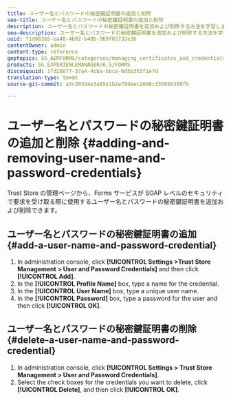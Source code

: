 ```yaml
---
title: ユーザー名とパスワードの秘密鍵証明書の追加と削除
seo-title: ユーザー名とパスワードの秘密鍵証明書の追加と削除
description: ユーザー名とパスワードの秘密鍵証明書を追加および削除する方法を学習します。
seo-description: ユーザー名とパスワードの秘密鍵証明書を追加および削除する方法を学習します。
uuid: f1d083b5-ba48-4b02-b40b-969f03732e36
contentOwner: admin
content-type: reference
geptopics: SG_AEMFORMS/categories/managing_certificates_and_credentials
products: SG_EXPERIENCEMANAGER/6.5/FORMS
discoiquuid: 1fd28077-37a4-4cba-bbce-6d5b353f1e7d
translation-type: tm+mt
source-git-commit: a3c303d4e3a85e1b2e794bec2006c335056309fb

---
```



# ユーザー名とパスワードの秘密鍵証明書の追加と削除 {#adding-and-removing-user-name-and-password-credentials}

Trust Store の管理ページから、Forms サービスが SOAP レベルのセキュリティで要求を受け取る際に使用するユーザー名とパスワードの秘密鍵証明書を追加および削除できます。

## ユーザー名とパスワードの秘密鍵証明書の追加 {#add-a-user-name-and-password-credential}

1. In administration console, click **[!UICONTROL Settings >Trust Store Management > User and Password Credentials]** and then click **[!UICONTROL Add]**.
1. In the **[!UICONTROL Profile Name]** box, type a name for the credential.
1. In the **[!UICONTROL User Name]** box, type a unique user name.
1. In the **[!UICONTROL Password]** box, type a password for the user and then click **[!UICONTROL OK]**.

## ユーザー名とパスワードの秘密鍵証明書の削除 {#delete-a-user-name-and-password-credential}

1. In administration console, click **[!UICONTROL Settings > Trust Store Management > User and Password Credentials]**.
1. Select the check boxes for the credentials you want to delete, click **[!UICONTROL Delete]**, and then click **[!UICONTROL OK]**.

